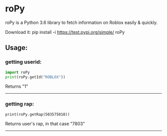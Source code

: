 # roPy
roPy is a Python 3.6 library to fetch information on Roblox easily &amp; quickly.

Download it:
pip install -i https://test.pypi.org/simple/ roPy


## Usage:

### getting userid:
```python
import roPy
print(roPy.getId("ROBLOX"))
```
Returns "1"
<hr>

### getting rap:
```import roPy
print(roPy.getRap(503575010))
```
Returns user's rap, in that case "7803"
<hr>

## 
